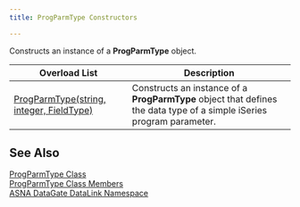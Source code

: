 ```yaml
---
title: ProgParmType Constructors

---
```


Constructs an instance of a **ProgParmType** object.
<br />



| Overload List | Description |
| ---- | ---- |
| [ ProgParmType(string, integer, FieldType)](prog-parm-type-class-prog-parm-type-constructor.html) | Constructs an instance of a **ProgParmType** object that defines the data type of a simple iSeries program parameter. |



## See Also


[ProgParmType Class](prog-parm-type-class.html)
      <br />
[ProgParmType Class Members](prog-parm-type-members.html)
      <br />
[ASNA DataGate DataLink Namespace](datagate-data-link-namespace.html)
      <br />
      <br />

